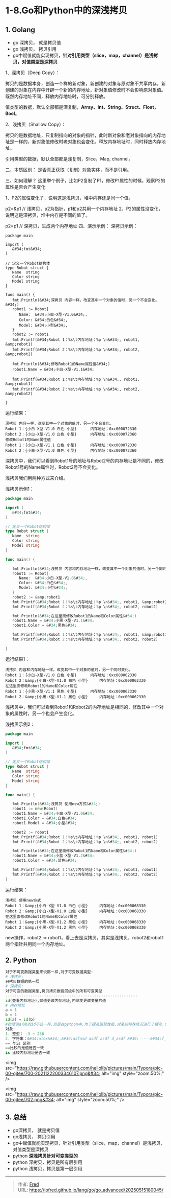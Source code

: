 # 1-8.Go和Python中的深浅拷贝

## 1. Golang

- go 深拷贝， 就是拷贝值
- go 浅拷贝， 拷贝引用
- go中赋值就能实现拷贝，**针对引用类型（slice，map，channel）是浅拷贝，对值类型是深拷贝**

1、深拷贝（Deep Copy）：

拷贝的是数据本身，创造一个样的新对象，新创建的对象与原对象不共享内存，新创建的对象在内存中开辟一个新的内存地址，新对象值修改时不会影响原对象值。既然内存地址不同，释放内存地址时，可分别释放。

值类型的数据，默认全部都是深复制，**Array、Int、String、Struct、Float，Bool**。

2、浅拷贝（Shallow Copy）：

拷贝的是数据地址，只复制指向的对象的指针，此时新对象和老对象指向的内存地址是一样的，新对象值修改时老对象也会变化。释放内存地址时，同时释放内存地址。

引用类型的数据，默认全部都是浅复制，Slice，Map,  channel。

二、本质区别：
是否真正获取（复制）对象实体，而不是引用。

三、如何理解？
这里举个例子，比如P2复制了P1，修改P1属性的时候，观察P2的属性是否会产生变化

1、P2的属性变化了，说明这是浅拷贝，堆中内存还是同一个值。

p2=&amp;p1 // 浅拷贝，p2为指针，p1和p2共用一个内存地址
2、P2的属性没变化，说明这是深拷贝，堆中内存是不同的值了。

p2=p1 // 深拷贝，生成两个内存地址
四、演示示例：
深拷贝示例：

```golang
package main

import (
   &#34;fmt&#34;
)

// 定义一个Robot结构体
type Robot struct {
   Name  string
   Color string
   Model string
}

func main() {
   fmt.Println(&#34;深拷贝 内容一样，改变其中一个对象的值时，另一个不会变化。&#34;)
   robot1 := Robot{
      Name:  &#34;小白-X型-V1.0&#34;,
      Color: &#34;白色&#34;,
      Model: &#34;小型&#34;,
   }
   robot2 := robot1
   fmt.Printf(&#34;Robot 1：%s\t内存地址：%p \n&#34;, robot1, &amp;robot1)
   fmt.Printf(&#34;Robot 2：%s\t内存地址：%p \n&#34;, robot2, &amp;robot2)

   fmt.Println(&#34;修改Robot1的Name属性值&#34;)
   robot1.Name = &#34;小白-X型-V1.1&#34;

   fmt.Printf(&#34;Robot 1：%s\t内存地址：%p \n&#34;, robot1, &amp;robot1)
   fmt.Printf(&#34;Robot 2：%s\t内存地址：%p \n&#34;, robot2, &amp;robot2)

}
```

运行结果：

```
深拷贝 内容一样，改变其中一个对象的值时，另一个不会变化。
Robot 1：{小白-X型-V1.0 白色 小型}      内存地址：0xc000072330
Robot 2：{小白-X型-V1.0 白色 小型}      内存地址：0xc000072360
修改Robot1的Name属性值
Robot 1：{小白-X型-V1.1 白色 小型}      内存地址：0xc000072330
Robot 2：{小白-X型-V1.0 白色 小型}      内存地址：0xc000072360
```

深拷贝中，我们可以看到Robot1号的地址与Robot2号的内存地址是不同的，修改Robot1号的Name属性时，Robot2号不会变化。

浅拷贝我们用两种方式来介绍。

浅拷贝示例1：

```go
package main

import (
   &#34;fmt&#34;
)

// 定义一个Robot结构体
type Robot struct {
   Name  string
   Color string
   Model string
}

func main() {

   fmt.Println(&#34;浅拷贝 内容和内存地址一样，改变其中一个对象的值时，另一个同时变化。&#34;)
   robot1 := Robot{
      Name:  &#34;小白-X型-V1.0&#34;,
      Color: &#34;白色&#34;,
      Model: &#34;小型&#34;,
   }
   robot2 := &amp;robot1
   fmt.Printf(&#34;Robot 1：%s\t内存地址：%p \n&#34;, robot1, &amp;robot1)
   fmt.Printf(&#34;Robot 2：%s\t内存地址：%p \n&#34;, robot2, robot2)

   fmt.Println(&#34;在这里面修改Robot1的Name和Color属性&#34;)
   robot1.Name = &#34;小黑-X型-V1.1&#34;
   robot1.Color = &#34;黑色&#34;

   fmt.Printf(&#34;Robot 1：%s\t内存地址：%p \n&#34;, robot1, &amp;robot1)
   fmt.Printf(&#34;Robot 2：%s\t内存地址：%p \n&#34;, robot2, robot2)

}
```

运行结果1：

```
浅拷贝 内容和内存地址一样，改变其中一个对象的值时，另一个同时变化。
Robot 1：{小白-X型-V1.0 白色 小型}      内存地址：0xc000062330
Robot 2：&amp;{小白-X型-V1.0 白色 小型}     内存地址：0xc000062330
在这里面修改Robot1的Name和Color属性
Robot 1：{小黑-X型-V1.1 黑色 小型}      内存地址：0xc000062330
Robot 2：&amp;{小黑-X型-V1.1 黑色 小型}     内存地址：0xc000062330
```

浅拷贝中，我们可以看到Robot1和Robot2的内存地址是相同的，修改其中一个对象的属性时，另一个也会产生变化。

浅拷贝示例2：

```go
package main

import (
   &#34;fmt&#34;
)

// 定义一个Robot结构体
type Robot struct {
   Name  string
   Color string
   Model string
}

func main() {

   fmt.Println(&#34;浅拷贝 使用new方式&#34;)
   robot1 := new(Robot)
   robot1.Name = &#34;小白-X型-V1.0&#34;
   robot1.Color = &#34;白色&#34;
   robot1.Model = &#34;小型&#34;

   robot2 := robot1
   fmt.Printf(&#34;Robot 1：%s\t内存地址：%p \n&#34;, robot1, robot1)
   fmt.Printf(&#34;Robot 2：%s\t内存地址：%p \n&#34;, robot2, robot2)

   fmt.Println(&#34;在这里面修改Robot1的Name和Color属性&#34;)
   robot1.Name = &#34;小蓝-X型-V1.2&#34;
   robot1.Color = &#34;蓝色&#34;

   fmt.Printf(&#34;Robot 1：%s\t内存地址：%p \n&#34;, robot1, robot1)
   fmt.Printf(&#34;Robot 2：%s\t内存地址：%p \n&#34;, robot2, robot2)
}
```

运行结果：

```
浅拷贝 使用new方式
Robot 1：&amp;{小白-X型-V1.0 白色 小型}     内存地址：0xc000068330
Robot 2：&amp;{小白-X型-V1.0 白色 小型}     内存地址：0xc000068330
在这里面修改Robot1的Name和Color属性
Robot 1：&amp;{小黑-X型-V1.2 黑色 小型}     内存地址：0xc000068330
Robot 2：&amp;{小黑-X型-V1.2 黑色 小型}     内存地址：0xc000068330
```

new操作，robot2 := robot1，看上去是深拷贝，其实是浅拷贝，robot2和robot1两个指针共用同一个内存地址。

## 2. Python

```python
对于不可变数据类型来说都一样,对于可变数据类型:
# 浅拷贝:
只拷贝数据的第一层
# 深拷贝:
对于可变的数据类型,拷贝拷贝嵌套层级中的所有可变类型
----------------------------------------------------------
id(查看内存地址),赋值更改内存地址,内部变更改变量的值
# 内存地址
a = 1
b = 1
id(a) = id(b)
#按理说a与b的id不该一样,但是在python中,为了提高运算性能,对某些特殊情况进行了缓存.(小数据池)缓存
对象:
1. 整型： -5 ~ 256
2. 字符串：&#34;alex&#34;,&#39;asfasd asdf asdf d_asdf &#39; ----&#34;f_*&#34; * 3 - 重新开辟内存。
== 与is 区别
==比较的是值是否一致
is 比较内存地址是否一致
```

&lt;img src=&#34;https://raw.githubusercontent.com/hellolib/pictures/main/Typora/pic-00-gitee/700-20211222003346107.png&#34; alt=&#34;img&#34; style=&#34;zoom:50%;&#34; /&gt;

&lt;img src=&#34;https://raw.githubusercontent.com/hellolib/pictures/main/Typora/pic-00-gitee/702.png&#34; alt=&#34;img&#34; style=&#34;zoom:50%;&#34; /&gt;

## 3. 总结

- go深拷贝， 就是拷贝值
- go浅拷贝， 拷贝引用
- go中赋值就能实现拷贝，针对引用类型（slice，map，channel）是浅拷贝，对值类型是深拷贝
- python **深浅拷贝针对可变类型的**
- python 深拷贝，拷贝是所有层引用
- python 浅拷贝，拷贝是第一层引用







---

> 作者: [Fred](https://github.com/ipfred)  
> URL: https://ipfred.github.io/lang/go/go_advanced/20250515180045/  

